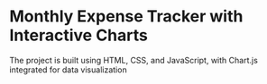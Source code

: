 # Monthly Expense Tracker with Interactive Charts
 The project is built using HTML, CSS, and JavaScript, with Chart.js integrated for data visualization
